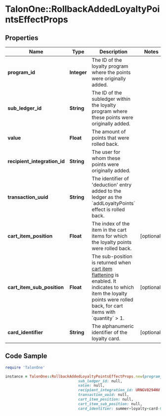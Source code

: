 # TalonOne::RollbackAddedLoyaltyPointsEffectProps

## Properties

Name | Type | Description | Notes
------------ | ------------- | ------------- | -------------
**program_id** | **Integer** | The ID of the loyalty program where the points were originally added. | 
**sub_ledger_id** | **String** | The ID of the subledger within the loyalty program where these points were originally added. | 
**value** | **Float** | The amount of points that were rolled back. | 
**recipient_integration_id** | **String** | The user for whom these points were originally added. | 
**transaction_uuid** | **String** | The identifier of &#39;deduction&#39; entry added to the ledger as the &#x60;addLoyaltyPoints&#x60; effect is rolled back. | 
**cart_item_position** | **Float** | The index of the item in the cart items for which the loyalty points were rolled back. | [optional] 
**cart_item_sub_position** | **Float** | The sub-position is returned when [cart item flattening](https://docs.talon.one/docs/product/campaigns/campaign-evaluation#flattening) is enabled. It indicates to which item the loyalty points were rolled back, for cart items with &#x60;quantity&#x60; &gt; 1.  | [optional] 
**card_identifier** | **String** | The alphanumeric identifier of the loyalty card.  | [optional] 

## Code Sample

```ruby
require 'TalonOne'

instance = TalonOne::RollbackAddedLoyaltyPointsEffectProps.new(program_id: null,
                                 sub_ledger_id: null,
                                 value: null,
                                 recipient_integration_id: URNGV8294NV,
                                 transaction_uuid: null,
                                 cart_item_position: null,
                                 cart_item_sub_position: null,
                                 card_identifier: summer-loyalty-card-0543)
```


